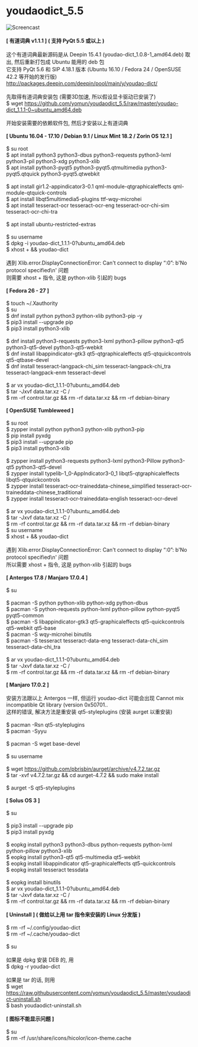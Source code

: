 # youdaodict_5.5
![Screencast](https://2.bp.blogspot.com/-a1ldr3X2U1s/WZAIrNamPxI/AAAAAAAAAjw/CGVeNEUzjWk2pK71C4PwuMIzRFwc9ROawCLcBGAs/s1600/youdao.png)
<br><br>
<b>[ 有道词典 v1.1.1 ] ( 支持 PyQt 5.5 或以上 )</b><br><br>
这个有道词典最新源码是从 Deepin 15.4.1 (youdao-dict_1.0.8-1_amd64.deb) 取出, 然后重新打包成 Ubuntu 能用的 deb 包<br>
它支持 PyQt 5.6 和 SIP 4.18.1 版本 (Ubuntu 16.10 / Fedora 24 / OpenSUSE 42.2 等开始的发行版)<br>
http://packages.deepin.com/deepin/pool/main/y/youdao-dict/<br>
<br>
先取得有道词典安装包 (需要3D加速, 所以假设显卡驱动已安装了)<br>
$ wget https://github.com/yomun/youdaodict_5.5/raw/master/youdao-dict_1.1.1-0~ubuntu_amd64.deb<br>
<br>
开始安装需要的依赖软件包, 然后才安装以上有道词典<br>
<br>
<b>[ Ubuntu 16.04 - 17.10 / Debian 9.1 / Linux Mint 18.2 / Zorin OS 12.1 ]</b><br>
<br>
$ su root<br>
$ apt install python3 python3-dbus python3-requests python3-lxml python3-pil python3-xdg python3-xlib<br>
$ apt install python3-pyqt5 python3-pyqt5.qtmultimedia python3-pyqt5.qtquick python3-pyqt5.qtwebkit<br>
<br>
$ apt install gir1.2-appindicator3-0.1 qml-module-qtgraphicaleffects qml-module-qtquick-controls<br>
$ apt install libqt5multimedia5-plugins ttf-wqy-microhei<br>
$ apt install tesseract-ocr tesseract-ocr-eng tesseract-ocr-chi-sim tesseract-ocr-chi-tra<br>
<br>
$ apt install ubuntu-restricted-extras<br>
<br>
$ su username<br>
$ dpkg -i youdao-dict_1.1.1-0?ubuntu_amd64.deb<br>
$ xhost + && youdao-dict<br>
<br>
遇到 Xlib.error.DisplayConnectionError: Can't connect to display “:0”: b'No protocol specified\n' 问题<br>
则需要 xhost + 指令, 这是 python-xlib 引起的 bugs<br>
<br>
<b>[ Fedora 26 - 27 ]</b><br>
<br>
$ touch ~/.Xauthority<br>
$ su<br>
$ dnf install python python3 python-xlib python3-pip -y<br>
$ pip3 install --upgrade pip<br>
$ pip3 install python3-xlib<br>
<br>
$ dnf install python3-requests python3-lxml python3-pillow python3-qt5 python3-qt5-devel python3-qt5-webkit<br>
$ dnf install libappindicator-gtk3 qt5-qtgraphicaleffects qt5-qtquickcontrols qt5-qtbase-devel<br>
$ dnf install tesseract-langpack-chi_sim tesseract-langpack-chi_tra tesseract-langpack-enm tesseract-devel<br>
<br>
$ ar vx youdao-dict_1.1.1-0?ubuntu_amd64.deb<br>
$ tar -Jxvf data.tar.xz  -C /<br>
$ rm -rf control.tar.gz && rm -rf data.tar.xz && rm -rf debian-binary<br>
<br>
<b>[ OpenSUSE Tumbleweed ]</b><br>
<br>
$ su root<br>
$ zypper install python python3 python-xlib python3-pip<br>
$ pip install pyxdg<br>
$ pip3 install --upgrade pip<br>
$ pip3 install python3-xlib<br>
<br>
$ zypper install python3-requests python3-lxml python3-Pillow python3-qt5 python3-qt5-devel<br>
$ zypper install typelib-1_0-AppIndicator3-0_1 libqt5-qtgraphicaleffects libqt5-qtquickcontrols<br>
$ zypper install tesseract-ocr-traineddata-chinese_simplified tesseract-ocr-traineddata-chinese_traditional<br>
$ zypper install tesseract-ocr-traineddata-english tesseract-ocr-devel<br>
<br>
$ ar vx youdao-dict_1.1.1-0?ubuntu_amd64.deb<br>
$ tar -Jxvf data.tar.xz  -C /<br>
$ rm -rf control.tar.gz && rm -rf data.tar.xz && rm -rf debian-binary<br>
$ su username<br>
$ xhost + && youdao-dict<br>
<br>
遇到 Xlib.error.DisplayConnectionError: Can't connect to display “:0”: b'No protocol specified\n' 问题<br>
所以需要 xhost + 指令, 这是 python-xlib 引起的 bugs<br>
<br>
<b>[ Antergos 17.8 / Manjaro 17.0.4 ]</b><br>
<br>
$ su<br>
<br>
$ pacman -S python python-xlib python-xdg python-dbus<br>
$ pacman -S python-requests python-lxml python-pillow python-pyqt5 pyqt5-common<br>
$ pacman -S libappindicator-gtk3 qt5-graphicaleffects qt5-quickcontrols qt5-webkit qt5-base<br>
$ pacman -S wqy-microhei binutils<br>
$ pacman -S tesseract tesseract-data-eng tesseract-data-chi_sim tesseract-data-chi_tra<br>
<br>
$ ar vx youdao-dict_1.1.1-0?ubuntu_amd64.deb<br>
$ tar -Jxvf data.tar.xz -C /<br>
$ rm -rf control.tar.gz && rm -rf data.tar.xz && rm -rf debian-binary<br>
<br>
<b>[ Manjaro 17.0.2 ]</b><br>
<br>
安装方法跟以上 Antergos 一样, 但运行 youdao-dict 可能会出现 Cannot mix incompatible Qt library (version 0x50701..<br>
这样的错误, 解决方法是重安装 qt5-styleplugins (安装 aurget 以重安装)<br>
<br>
$ pacman -Rsn qt5-styleplugins<br>
$ pacman -Syyu<br>
<br>
$ pacman -S wget base-devel<br>
<br>
$ su username<br>
<br>
$ wget https://github.com/pbrisbin/aurget/archive/v4.7.2.tar.gz<br>
$ tar -xvf v4.7.2.tar.gz && cd aurget-4.7.2 && sudo make install<br>
<br>
$ aurget -S qt5-styleplugins<br>
<br>
<b>[ Solus OS 3 ]</b><br>
<br>
$ su<br>
<br>
$ pip3 install --upgrade pip<br>
$ pip3 install pyxdg<br>
<br>
$ eopkg install python3 python3-dbus python-requests python-lxml python-pillow python3-xlib<br>
$ eopkg install python3-qt5 qt5-multimedia qt5-webkit<br>
$ eopkg install libappindicator qt5-graphicaleffects qt5-quickcontrols<br>
$ eopkg install tesseract tessdata<br>
<br>
$ eopkg install binutils<br>
$ ar vx youdao-dict_1.1.1-0?ubuntu_amd64.deb<br>
$ tar -Jxvf data.tar.xz -C /<br>
$ rm -rf control.tar.gz && rm -rf data.tar.xz && rm -rf debian-binary<br>
<br>
<b>[ Uninstall ] ( 做给以上用 tar 指令来安装的 Linux 分发版 )</b><br>
<br>
$ rm -rf ~/.config/youdao-dict<br>
$ rm -rf ~/.cache/youdao-dict<br>
<br>
$ su<br>
<br>
如果是 dpkg 安装 DEB 的, 用<br>
$ dpkg -r youdao-dict<br>
<br>
如果是 tar 的话, 则用<br>
$ wget https://raw.githubusercontent.com/yomun/youdaodict_5.5/master/youdaodict-uninstall.sh<br>
$ bash youdaodict-uninstall.sh<br>
<br>
<b>[ 图标不能显示问题 ]</b><br>
<br>
$ su<br>
$ rm -rf /usr/share/icons/hicolor/icon-theme.cache<br>
